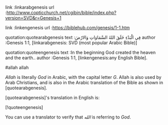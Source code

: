 link    :linkarabgenesis
url     :http://www.copticchurch.net/cgibin/bible/index.php?version=SVD&r=Genesis+1

link    :linkengenesis
url     :https://biblehub.com/genesis/1-1.htm

quotation:quotearabgenesis
text     :فِي الْبَدْءِ خَلَقَ اللهُ السَّمَاوَاتِ وَالارْضَ
author   :Genesis 1:1, [linkarabgenesis: SVD (most popular Arabic Bible)]

quotation:quoteengenesis
text     :In the beginning God created the heaven and the earth..
author   :Genesis 1:1, [linkengenesis:any English Bible].

#allah allah

_Allah_ is literally _God_ in Arabic, with the capital letter _G_.  Allah is
also used by Arab Christians, and is also in the Arabic translation of the
Bible as shown in [quotearabgenesis].

[quotearabgenesis]'s translation in English is:

[!quoteengenesis]

You can use a translator to verify that _الله_ is referring to _God_.
